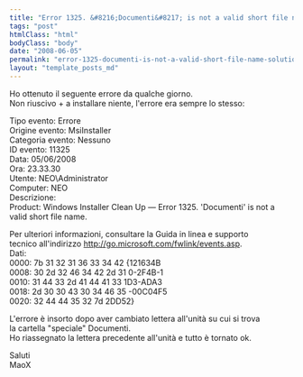 ```yaml
---
title: "Error 1325. &#8216;Documenti&#8217; is not a valid short file name. &#8211; SOLUTION"
tags: "post"
htmlClass: "html"
bodyClass: "body"
date: "2008-06-05"
permalink: "error-1325-documenti-is-not-a-valid-short-file-name-solution/"
layout: "template_posts_md"
---
```

<p>Ho ottenuto il seguente errore da qualche giorno.<br />Non riuscivo + a installare niente, l&#39;errore era sempre lo stesso:</p>
<p>Tipo evento:    Errore<br />Origine evento:    MsiInstaller<br />Categoria evento:    Nessuno<br />ID evento:    11325<br />Data:        05/06/2008<br />Ora:        23.33.30<br />Utente:        NEO\Administrator<br />Computer:    NEO<br />Descrizione:<br />Product: Windows Installer Clean Up &#8212; Error 1325. &#39;Documenti&#39; is not a <br />valid short file name.</p>
<p>Per ulteriori informazioni, consultare la Guida in linea e supporto <br />tecnico all&#39;indirizzo <a href="http://go.microsoft.com/fwlink/events.asp">http://go.microsoft.com/fwlink/events.asp</a>.<br />Dati:<br />0000: 7b 31 32 31 36 33 34 42   {121634B<br />0008: 30 2d 32 46 34 42 2d 31   0-2F4B-1<br />0010: 31 44 33 2d 41 44 41 33   1D3-ADA3<br />0018: 2d 30 30 43 30 34 46 35   -00C04F5<br />0020: 32 44 44 35 32 7d         2DD52} </p>
<p>L&#39;errore &#232; insorto dopo aver cambiato lettera all&#39;unit&#224; su cui si trova <br />la cartella &quot;speciale&quot; Documenti.<br />Ho riassegnato la lettera precedente all&#39;unit&#224; e tutto &#232; tornato ok.</p>
<p>Saluti<br />MaoX</p>

